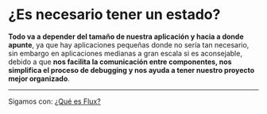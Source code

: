 # ¿Es necesario tener un estado?

**Todo va a depender del tamaño de nuestra aplicación y hacia a donde apunte**, ya que hay aplicaciones pequeñas donde no sería tan necesario, sin embargo en aplicaciones medianas a gran escala si es aconsejable, debido a que **nos facilita la comunicación entre componentes, nos simplifica el proceso de debugging y nos ayuda a tener nuestro proyecto mejor organizado**.

---

Sigamos con: [¿Qué es Flux?](../2-flux/2-1-sobre-flux.md)
